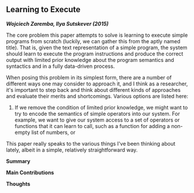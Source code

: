 ## Learning to Execute
***Wojciech Zaremba, Ilya Sutskever (2015)***

The core problem this paper attempts to solve is learning to execute simple programs from scratch (luckily, we can gather this from the aptly named title). That is, given the text representation of a simple program, the system should learn to execute the program instructions and produce the correct output with limited prior knowledge about the program semantics and syntactics and in a fully data-driven process.

When posing this problem in its simplest form, there are a number of different ways one may consider to approach it, and I think as a researcher, it's important to step back and think about different kinds of approaches and evaluate their merits and shortcomings. Various options are listed here:

1) If we remove the condition of limited prior knowledge, we might want to try to encode the semantics of simple operators into our system. For example, we want to give our system access to a set of operators or functions that it can learn to call, such as a function for adding a non-empty list of numbers, or

This paper really speaks to the various things I've been thinking about lately, albeit in a simple, relatively straightforward way.

**Summary**

**Main Contributions**

**Thoughts**

